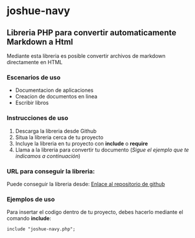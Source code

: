 # joshue-navy
## Libreria PHP para convertir automaticamente Markdown a Html

Mediante esta libreria es posible convertir archivos de markdown directamente en HTML

### Escenarios de uso

* Documentacion de aplicaciones
* Creacion de documentos en linea
* Escribir libros 

### Instrucciones de uso 

1. Descarga la libreria desde Github
2. Situa la libreria cerca de tu proyecto
3. Incluye la libreria en tu proyecto con **include** o **require**
4. Llama a la libreria para convertir tu documento (*Sigue el ejemplo que te indicamos a continuación*)

### URL para conseguir la libreria:
Puede conseguir la libreria desde:
[Enlace al repositorio de github](URL= "https://github.com/Danielcreux/joshue-navy/")

### Ejemplos de uso

Para insertar el codigo dentro de tu proyecto, debes hacerlo mediante el comando **include**:

```include "joshue-navy.php";```
